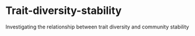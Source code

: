 # Trait-diversity-stability

Investigating the relationship between trait diversity and community stability
